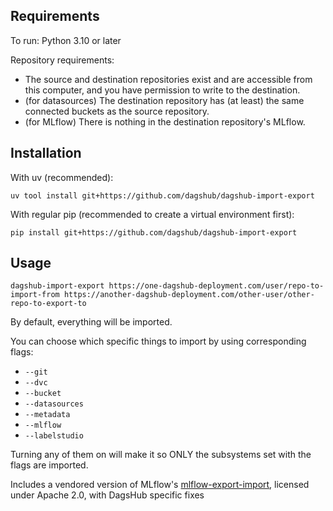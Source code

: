 
## Requirements
To run: Python 3.10 or later

Repository requirements:
- The source and destination repositories exist and are accessible from this computer,
  and you have permission to write to the destination.
- (for datasources) The destination repository has (at least) the same connected buckets as the source repository.
- (for MLflow) There is nothing in the destination repository's MLflow.


## Installation

With uv (recommended):
```shell
uv tool install git+https://github.com/dagshub/dagshub-import-export
```

With regular pip (recommended to create a virtual environment first):
```shell
pip install git+https://github.com/dagshub/dagshub-import-export
```

## Usage
```shell
dagshub-import-export https://one-dagshub-deployment.com/user/repo-to-import-from https://another-dagshub-deployment.com/other-user/other-repo-to-export-to
```

By default, everything will be imported.

You can choose which specific things to import by using corresponding flags:
- `--git`
- `--dvc`
- `--bucket`
- `--datasources`
- `--metadata`
- `--mlflow`
- `--labelstudio`

Turning any of them on will make it so ONLY the subsystems set with the flags are imported.

Includes a vendored version of MLflow's [mlflow-export-import](https://github.com/mlflow/mlflow-export-import), licensed under Apache 2.0, with DagsHub specific fixes
